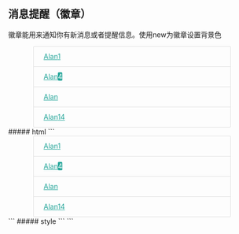 ## 消息提醒（徽章）
徽章能用来通知你有新消息或者提醒信息。使用new为徽章设置背景色
<div class="collection">
    <a href="#!" class="collection-item">Alan<span class="badge">1</span></a>
    <a href="#!" class="collection-item">Alan<span class="new badge">4</span></a>
    <a href="#!" class="collection-item">Alan</a>
    <a href="#!" class="collection-item">Alan<span class="badge">14</span></a>
</div>
<style type="text/css">
	.collection{border: 1px solid #e0e0e0;overflow: hidden;border-radius: 2px;position: relative;width: 400px;margin:0 auto;}
	.collection-item{display: block;color: #26a69a;transition: 0.25s;padding: 10px 20px;border-top: 1px solid #e0e0e0;line-height:20px;}
	.collection-item:hover{background-color: #e0e0e0;}
	.collection-item:first-child{border-top: none;}

	.badge{min-width:33px;font-size: 12px;text-align: center;color:#757575;position: absolute;right: 15px;box-sizing: border-box;}
	span.badge.new{color:#fff;background-color: #26a69a;border-radius: 2px;}
</style>
##### html
```
<div class="collection">
    <a href="#!" class="collection-item">Alan<span class="badge">1</span></a>
    <a href="#!" class="collection-item">Alan<span class="new badge">4</span></a>
    <a href="#!" class="collection-item">Alan</a>
    <a href="#!" class="collection-item">Alan<span class="badge">14</span></a>
</div>
```
##### style
```
<style type="text/css">
	.collection{border: 1px solid #e0e0e0;overflow: hidden;border-radius: 2px;position: relative;width: 400px;}
	.collection-item{display: block;color: #26a69a;transition: 0.25s;padding: 10px 20px;border-top: 1px solid #e0e0e0;line-height:20px;}
	.collection-item:hover{background-color: #e0e0e0;}
	.collection-item:first-child{border-top: none;}

	.badge{min-width:33px;font-size: 12px;text-align: center;color:#757575;position: absolute;right: 15px;box-sizing: border-box;}
	span.badge.new{color:#fff;background-color: #26a69a;border-radius: 2px;}
</style>
```
